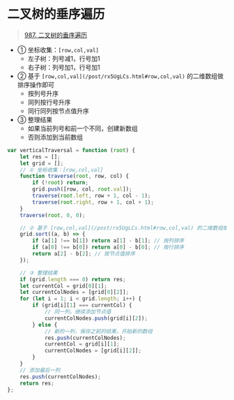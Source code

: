 
# 二叉树的垂序遍历



>  [987. 二叉树的垂序遍历](https://leetcode.cn/problems/vertical-order-traversal-of-a-binary-tree/)

- ① 坐标收集：`[row,col,val]`
	- 左子树：列号减1，行号加1
	- 右子树：列号加1，行号加1
- ② 基于 `[row,col,val](/post/rx5UgLCs.html#row,col,val)` 的二维数组做排序操作即可
	- 按列号升序
	- 同列按行号升序
	- 同行同列按节点值升序
- ③ 整理结果
	- 如果当前列号和前一个不同，创建新数组
	- 否则添加到当前数组


```javascript
var verticalTraversal = function (root) {
    let res = [];
    let grid = [];
    // ① 坐标收集：[row,col,val]
    function traverse(root, row, col) {
        if (!root) return;
        grid.push([row, col, root.val]);
        traverse(root.left, row + 1, col - 1);
        traverse(root.right, row + 1, col + 1);
    }
    traverse(root, 0, 0);

    // ② 基于 [row,col,val](/post/rx5UgLCs.html#row,col,val) 的二维数组做排序操作
    grid.sort((a, b) => {
        if (a[1] !== b[1]) return a[1] - b[1]; // 按列排序
        if (a[0] !== b[0]) return a[0] - b[0]; // 按行排序
        return a[2] - b[2]; // 按节点值排序
    });

    // ③ 整理结果
    if (grid.length === 0) return res;
    let currentCol = grid[0][1];
    let currentColNodes = [grid[0][2]];
    for (let i = 1; i < grid.length; i++) {
        if (grid[i][1] === currentCol) {
            // 同一列，继续添加节点值
            currentColNodes.push(grid[i][2]);
        } else {
            // 新的一列，保存之前的结果，开始新的数组
            res.push(currentColNodes);
            currentCol = grid[i][1];
            currentColNodes = [grid[i][2]];
        }
    }
    // 添加最后一列
    res.push(currentColNodes);
    return res;
};
```

